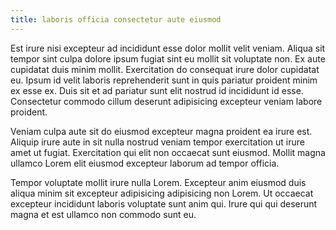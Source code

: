 ```yaml
---
title: laboris officia consectetur aute eiusmod
---
```


Est irure nisi excepteur ad incididunt esse dolor mollit velit veniam. Aliqua sit tempor sint culpa dolore ipsum fugiat sint eu mollit sit voluptate non. Ex aute cupidatat duis minim mollit. Exercitation do consequat irure dolor cupidatat eu. Ipsum id velit laboris reprehenderit sunt in quis pariatur proident minim ex esse ex. Duis sit et ad pariatur sunt elit nostrud id incididunt id esse. Consectetur commodo cillum deserunt adipisicing excepteur veniam labore proident.

Veniam culpa aute sit do eiusmod excepteur magna proident ea irure est. Aliquip irure aute in sit nulla nostrud veniam tempor exercitation ut irure amet ut fugiat. Exercitation qui elit non occaecat sunt eiusmod. Mollit magna ullamco Lorem elit eiusmod excepteur laborum ad tempor officia.

Tempor voluptate mollit irure nulla Lorem. Excepteur anim eiusmod duis aliqua minim sit excepteur adipisicing adipisicing non Lorem. Ut occaecat excepteur incididunt laboris voluptate sunt anim qui. Irure qui qui deserunt magna et est ullamco non commodo sunt eu.